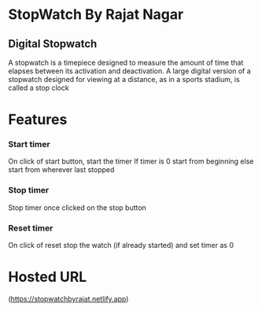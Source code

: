 # StopWatch By Rajat Nagar
## Digital Stopwatch

A stopwatch is a timepiece designed to measure the amount of time that elapses between its activation and deactivation.
A large digital version of a stopwatch designed for viewing at a distance, as in a sports stadium, is called a stop clock

# Features
<h3>Start timer</h3>
On click of start button, start the timer
If timer is 0 start from beginning else start from wherever last stopped

<h3>Stop timer</h3>
Stop timer once clicked on the stop button

<h3>Reset timer</h3>
On click of reset stop the watch (if already started) and set timer as 0

# Hosted URL 
(https://stopwatchbyrajat.netlify.app)

